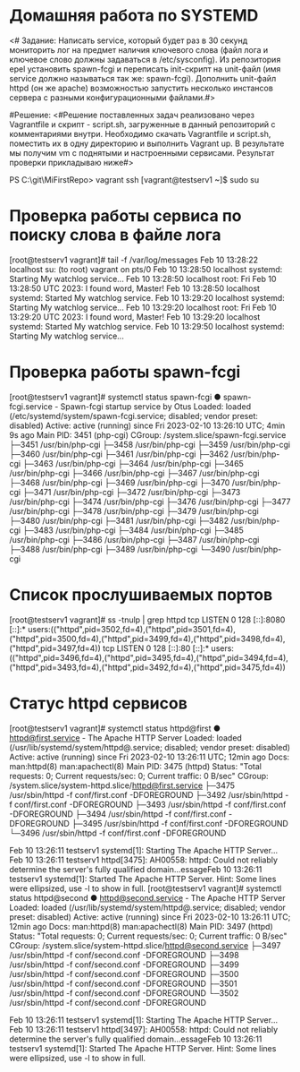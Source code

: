 # Домашняя работа по SYSTEMD

<# Задание:
Написать service, который будет раз в 30 секунд мониторить лог на предмет наличия ключевого слова (файл лога и ключевое слово должны задаваться в /etc/sysconfig).
Из репозитория epel установить spawn-fcgi и переписать init-скрипт на unit-файл (имя service должно называться так же: spawn-fcgi).
Дополнить unit-файл httpd (он же apache) возможностью запустить несколько инстансов сервера с разными конфигурационными файлами.#>

#Решение:
<#Решение поставленных задач реализовано через Vagrantfile и скрипт - script.sh, загруженные в данный репозиторий с комментариями внутри. Необходимо скачать Vagrantfile и script.sh, поместить их в одну директорию и выполнить Vagrant up. В результате мы получим vm с поднятыми и настроенными сервисами. Результат проверки прикладываю ниже#>

PS C:\git\MiFirstRepo> vagrant ssh
[vagrant@testserv1 ~]$ sudo su

# Проверка работы сервиса по поиску слова в файле лога
[root@testserv1 vagrant]# tail -f /var/log/messages
Feb 10 13:28:22 localhost su: (to root) vagrant on pts/0
Feb 10 13:28:50 localhost systemd: Starting My watchlog service...
Feb 10 13:28:50 localhost root: Fri Feb 10 13:28:50 UTC 2023: I found word, Master!
Feb 10 13:28:50 localhost systemd: Started My watchlog service.
Feb 10 13:29:20 localhost systemd: Starting My watchlog service...
Feb 10 13:29:20 localhost root: Fri Feb 10 13:29:20 UTC 2023: I found word, Master!
Feb 10 13:29:20 localhost systemd: Started My watchlog service.
Feb 10 13:29:50 localhost systemd: Starting My watchlog service...

# Проверка работы spawn-fcgi
[root@testserv1 vagrant]# systemctl status spawn-fcgi
● spawn-fcgi.service - Spawn-fcgi startup service by Otus
   Loaded: loaded (/etc/systemd/system/spawn-fcgi.service; disabled; vendor preset: disabled)
   Active: active (running) since Fri 2023-02-10 13:26:10 UTC; 4min 9s ago
 Main PID: 3451 (php-cgi)
   CGroup: /system.slice/spawn-fcgi.service
           ├─3451 /usr/bin/php-cgi
           ├─3458 /usr/bin/php-cgi
           ├─3459 /usr/bin/php-cgi
           ├─3460 /usr/bin/php-cgi
           ├─3461 /usr/bin/php-cgi
           ├─3462 /usr/bin/php-cgi
           ├─3463 /usr/bin/php-cgi
           ├─3464 /usr/bin/php-cgi
           ├─3465 /usr/bin/php-cgi
           ├─3466 /usr/bin/php-cgi
           ├─3467 /usr/bin/php-cgi
           ├─3468 /usr/bin/php-cgi
           ├─3469 /usr/bin/php-cgi
           ├─3470 /usr/bin/php-cgi
           ├─3471 /usr/bin/php-cgi
           ├─3472 /usr/bin/php-cgi
           ├─3473 /usr/bin/php-cgi
           ├─3474 /usr/bin/php-cgi
           ├─3476 /usr/bin/php-cgi
           ├─3477 /usr/bin/php-cgi
           ├─3478 /usr/bin/php-cgi
           ├─3479 /usr/bin/php-cgi
           ├─3480 /usr/bin/php-cgi
           ├─3481 /usr/bin/php-cgi
           ├─3482 /usr/bin/php-cgi
           ├─3483 /usr/bin/php-cgi
           ├─3484 /usr/bin/php-cgi
           ├─3485 /usr/bin/php-cgi
           ├─3486 /usr/bin/php-cgi
           ├─3487 /usr/bin/php-cgi
           ├─3488 /usr/bin/php-cgi
           ├─3489 /usr/bin/php-cgi
           └─3490 /usr/bin/php-cgi

# Список прослушиваемых портов
[root@testserv1 vagrant]# ss -tnulp | grep httpd
tcp    LISTEN     0      128    [::]:8080               [::]:*                   users:(("httpd",pid=3502,fd=4),("httpd",pid=3501,fd=4),("httpd",pid=3500,fd=4),("httpd",pid=3499,fd=4),("httpd",pid=3498,fd=4),("httpd",pid=3497,fd=4))
tcp    LISTEN     0      128    [::]:80                 [::]:*                   users:(("httpd",pid=3496,fd=4),("httpd",pid=3495,fd=4),("httpd",pid=3494,fd=4),("httpd",pid=3493,fd=4),("httpd",pid=3492,fd=4),("httpd",pid=3475,fd=4))

# Статус httpd сервисов
[root@testserv1 vagrant]# systemctl status httpd@first
● httpd@first.service - The Apache HTTP Server
   Loaded: loaded (/usr/lib/systemd/system/httpd@.service; disabled; vendor preset: disabled)
   Active: active (running) since Fri 2023-02-10 13:26:11 UTC; 12min ago
     Docs: man:httpd(8)
           man:apachectl(8)
 Main PID: 3475 (httpd)
   Status: "Total requests: 0; Current requests/sec: 0; Current traffic:   0 B/sec"
   CGroup: /system.slice/system-httpd.slice/httpd@first.service
           ├─3475 /usr/sbin/httpd -f conf/first.conf -DFOREGROUND
           ├─3492 /usr/sbin/httpd -f conf/first.conf -DFOREGROUND
           ├─3493 /usr/sbin/httpd -f conf/first.conf -DFOREGROUND
           ├─3494 /usr/sbin/httpd -f conf/first.conf -DFOREGROUND
           ├─3495 /usr/sbin/httpd -f conf/first.conf -DFOREGROUND
           └─3496 /usr/sbin/httpd -f conf/first.conf -DFOREGROUND

Feb 10 13:26:11 testserv1 systemd[1]: Starting The Apache HTTP Server...
Feb 10 13:26:11 testserv1 httpd[3475]: AH00558: httpd: Could not reliably determine the server's fully qualified domain...essageFeb 10 13:26:11 testserv1 systemd[1]: Started The Apache HTTP Server.
Hint: Some lines were ellipsized, use -l to show in full.
[root@testserv1 vagrant]# systemctl status httpd@second
● httpd@second.service - The Apache HTTP Server
   Loaded: loaded (/usr/lib/systemd/system/httpd@.service; disabled; vendor preset: disabled)
   Active: active (running) since Fri 2023-02-10 13:26:11 UTC; 12min ago
     Docs: man:httpd(8)
           man:apachectl(8)
 Main PID: 3497 (httpd)
   Status: "Total requests: 0; Current requests/sec: 0; Current traffic:   0 B/sec"
   CGroup: /system.slice/system-httpd.slice/httpd@second.service
           ├─3497 /usr/sbin/httpd -f conf/second.conf -DFOREGROUND
           ├─3498 /usr/sbin/httpd -f conf/second.conf -DFOREGROUND
           ├─3499 /usr/sbin/httpd -f conf/second.conf -DFOREGROUND
           ├─3500 /usr/sbin/httpd -f conf/second.conf -DFOREGROUND
           ├─3501 /usr/sbin/httpd -f conf/second.conf -DFOREGROUND
           └─3502 /usr/sbin/httpd -f conf/second.conf -DFOREGROUND

Feb 10 13:26:11 testserv1 systemd[1]: Starting The Apache HTTP Server...
Feb 10 13:26:11 testserv1 httpd[3497]: AH00558: httpd: Could not reliably determine the server's fully qualified domain...essageFeb 10 13:26:11 testserv1 systemd[1]: Started The Apache HTTP Server.
Hint: Some lines were ellipsized, use -l to show in full.
